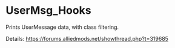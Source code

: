 # UserMsg_Hooks
Prints UserMessage data, with class filtering.

Details: https://forums.alliedmods.net/showthread.php?t=319685
